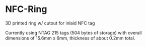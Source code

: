 # NFC-Ring
3D printed ring w/ cutout for inlaid NFC tag

Currently using NTAG 215 tags (504 bytes of storage) with overall dimensions of 15.6mm x 6mm, thickness of about 0.2mm total. 
